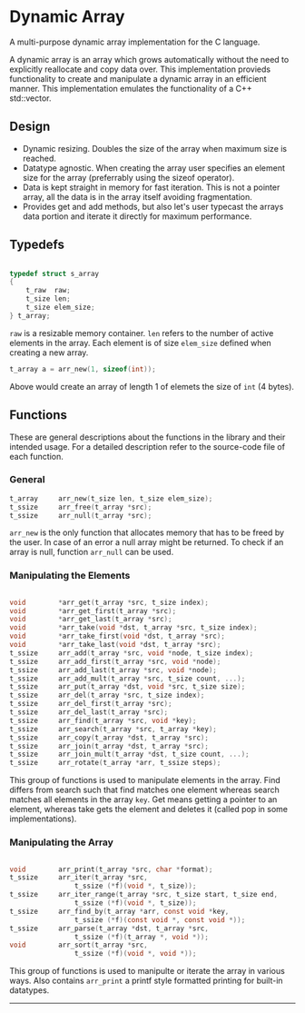 # Dynamic Array

A multi-purpose dynamic array implementation for the C language.

A dynamic array is an array which grows automatically without the need to
explicitly reallocate and copy data over. This implementation provieds
functionality to create and manipulate a dynamic array in an efficient
manner. This implementation emulates the functionality of a C++ std::vector.

## Design

-   Dynamic resizing. Doubles the size of the array when maximum size
    is reached.
-   Datatype agnostic. When creating the array user specifies an element size
    for the array (preferrably using the sizeof operator).
-   Data is kept straight in memory for fast iteration. This is not a pointer
    array, all the data is in the array itself avoiding fragmentation.
-   Provides get and add methods, but also let's user typecast the arrays data
    portion and iterate it directly for maximum performance.

## Typedefs

```c

typedef struct s_array
{
    t_raw  raw;
    t_size len;
    t_size elem_size;
} t_array;

```

`raw` is a resizable memory container. `len` refers to the number of active
elements in the array. Each element is of size `elem_size` defined when creating
a new array.

```c
t_array a = arr_new(1, sizeof(int));
```

Above would create an array of length 1 of elemets the size of `int` (4 bytes).

## Functions

These are general descriptions about the functions in the library and their
intended usage. For a detailed description refer to the source-code file
of each function.

### General

```c
t_array     arr_new(t_size len, t_size elem_size);
t_ssize     arr_free(t_array *src);
t_ssize     arr_null(t_array *src);
```

`arr_new` is the only function that allocates memory that has to be freed by the
user. In case of an error a null array might be returned. To check if an array
is null, function `arr_null` can be used.

### Manipulating the Elements

```c

void        *arr_get(t_array *src, t_size index);
void        *arr_get_first(t_array *src);
void        *arr_get_last(t_array *src);
void        *arr_take(void *dst, t_array *src, t_size index);
void        *arr_take_first(void *dst, t_array *src);
void        *arr_take_last(void *dst, t_array *src);
t_ssize     arr_add(t_array *src, void *node, t_size index);
t_ssize     arr_add_first(t_array *src, void *node);
t_ssize     arr_add_last(t_array *src, void *node);
t_ssize     arr_add_mult(t_array *src, t_size count, ...);
t_ssize     arr_put(t_array *dst, void *src, t_size size);
t_ssize     arr_del(t_array *src, t_size index);
t_ssize     arr_del_first(t_array *src);
t_ssize     arr_del_last(t_array *src);
t_ssize     arr_find(t_array *src, void *key);
t_ssize     arr_search(t_array *src, t_array *key);
t_ssize     arr_copy(t_array *dst, t_array *src);
t_ssize     arr_join(t_array *dst, t_array *src);
t_ssize     arr_join_mult(t_array *dst, t_size count, ...);
t_ssize     arr_rotate(t_array *arr, t_ssize steps);

```

This group of functions is used to manipulate elements in the array. Find
differs from search such that find matches one element whereas search matches
all elements in the array `key`. Get means getting a pointer to an element,
whereas take gets the element and deletes it (called pop in some
implementations).

### Manipulating the Array

```c

void        arr_print(t_array *src, char *format);
t_ssize     arr_iter(t_array *src,
                t_ssize (*f)(void *, t_size));
t_ssize     arr_iter_range(t_array *src, t_size start, t_size end,
                t_ssize (*f)(void *, t_size));
t_ssize     arr_find_by(t_array *arr, const void *key,
                t_ssize (*f)(const void *, const void *));
t_ssize     arr_parse(t_array *dst, t_array *src,
                t_ssize (*f)(t_array *, void *));
void        arr_sort(t_array *src,
                t_ssize (*f)(void *, void *));
```

This group of functions is used to manipulte or iterate the array in various
ways. Also contains `arr_print` a printf style formatted printing for built-in
datatypes.

-------------------------------------------------------------------------------
